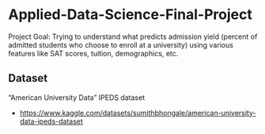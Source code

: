 # Applied-Data-Science-Final-Project
Project Goal: Trying to understand what predicts admission yield (percent of admitted students who choose to enroll at a university) using various features like SAT scores, tuition, demographics, etc.


## Dataset
“American University Data” IPEDS dataset
- https://www.kaggle.com/datasets/sumithbhongale/american-university-data-ipeds-dataset
